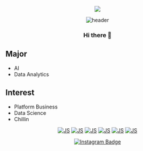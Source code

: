 <div align=center>
<a href="https://hits.seeyoufarm.com"><img src="https://hits.seeyoufarm.com/api/count/incr/badge.svg?url=https%3A%2F%2Fgithub.com%2Fonehowon&count_bg=%2379C83D&title_bg=%23555555&icon=&icon_color=%23E7E7E7&title=hits&edge_flat=false"/></a>
 
![header](https://capsule-render.vercel.app/api?type=slice&color=auto&height=300&section=header&text=ONEHOWON%20&fontSize=75)

### Hi there 👋
 
<div align=left>

## Major 
* AI
* Data Analytics

## Interest
* Platform Business
* Data Science
* Chillin

<div align=center>
 
[![JS](https://img.shields.io/badge/JavaScript-F7DF1E?style=flat-square&logo=JavaScript&logoColor=black)](https://github.com/onehowon/Java)
[![JS](https://img.shields.io/badge/RStudio-F7DF1E?style=flat-square&logo=R&logoColor=blue)](https://github.com/onehowon/Data-Analytics)
[![JS](https://img.shields.io/badge/Python-F7DF1E?style=flat-square&logo=Python&logoColor=red)](https://github.com/onehowon/Python)
[![JS](https://img.shields.io/badge/C-F7DF1E?style=flat-square&logo=C&logoColor=green)](https://github.com/onehowon/Python)
[![JS](https://img.shields.io/badge/IOS-F7DF1E?style=flat-square&logo=IOS&logoColor=white)](https://github.com/onehowon/Python)
[![JS](https://img.shields.io/badge/Swift-F7DF1E?style=flat-square&logo=Swift&logoColor=orange)](https://github.com/onehowon/Python)

[![Instagram Badge](https://img.shields.io/badge/instagram-FC60A8?style=flat-square&logo=instagram&logoColor=white&link=https://www.instagram.com/one_ho_won/?hl=ko)](https://www.instagram.com/one_ho_won/?hl=ko)
